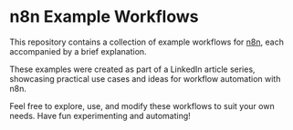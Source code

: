 # n8n Example Workflows

This repository contains a collection of example workflows for [n8n](https://n8n.io), each accompanied by a brief explanation.

These examples were created as part of a LinkedIn article series, showcasing practical use cases and ideas for workflow automation with n8n.

Feel free to explore, use, and modify these workflows to suit your own needs. Have fun experimenting and automating!